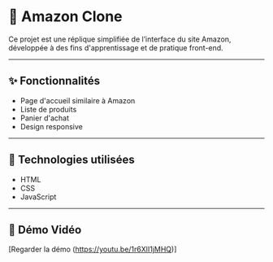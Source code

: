 # 🛒 Amazon Clone

Ce projet est une réplique simplifiée de l’interface du site Amazon, développée à des fins d'apprentissage et de pratique front-end.

---

## ✨ Fonctionnalités

- Page d'accueil similaire à Amazon
- Liste de produits
- Panier d'achat
- Design responsive 

---

## 🧰 Technologies utilisées

- HTML
- CSS
- JavaScript

---

## 🎥 Démo Vidéo

[Regarder la démo (https://youtu.be/1r6XlI1jMHQ)]

